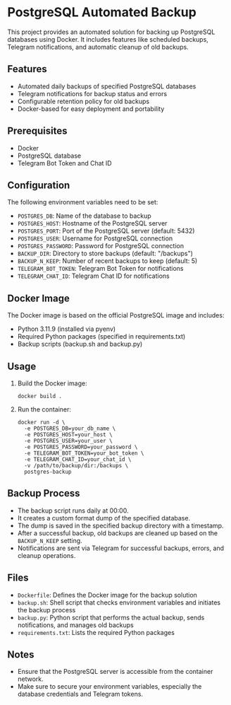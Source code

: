 # PostgreSQL Automated Backup

This project provides an automated solution for backing up PostgreSQL databases using Docker. It includes features like scheduled backups, Telegram notifications, and automatic cleanup of old backups.

## Features

- Automated daily backups of specified PostgreSQL databases
- Telegram notifications for backup status and errors
- Configurable retention policy for old backups
- Docker-based for easy deployment and portability

## Prerequisites

- Docker
- PostgreSQL database
- Telegram Bot Token and Chat ID

## Configuration

The following environment variables need to be set:

- `POSTGRES_DB`: Name of the database to backup
- `POSTGRES_HOST`: Hostname of the PostgreSQL server
- `POSTGRES_PORT`: Port of the PostgreSQL server (default: 5432)
- `POSTGRES_USER`: Username for PostgreSQL connection
- `POSTGRES_PASSWORD`: Password for PostgreSQL connection
- `BACKUP_DIR`: Directory to store backups (default: "/backups")
- `BACKUP_N_KEEP`: Number of recent backups to keep (default: 5)
- `TELEGRAM_BOT_TOKEN`: Telegram Bot Token for notifications
- `TELEGRAM_CHAT_ID`: Telegram Chat ID for notifications

## Docker Image

The Docker image is based on the official PostgreSQL image and includes:

- Python 3.11.9 (installed via pyenv)
- Required Python packages (specified in requirements.txt)
- Backup scripts (backup.sh and backup.py)

## Usage

1. Build the Docker image:
   ```
   docker build .
   ```

2. Run the container:
   ```
   docker run -d \
     -e POSTGRES_DB=your_db_name \
     -e POSTGRES_HOST=your_host \
     -e POSTGRES_USER=your_user \
     -e POSTGRES_PASSWORD=your_password \
     -e TELEGRAM_BOT_TOKEN=your_bot_token \
     -e TELEGRAM_CHAT_ID=your_chat_id \
     -v /path/to/backup/dir:/backups \
     postgres-backup
   ```

## Backup Process

- The backup script runs daily at 00:00.
- It creates a custom format dump of the specified database.
- The dump is saved in the specified backup directory with a timestamp.
- After a successful backup, old backups are cleaned up based on the `BACKUP_N_KEEP` setting.
- Notifications are sent via Telegram for successful backups, errors, and cleanup operations.

## Files

- `Dockerfile`: Defines the Docker image for the backup solution
- `backup.sh`: Shell script that checks environment variables and initiates the backup process
- `backup.py`: Python script that performs the actual backup, sends notifications, and manages old backups
- `requirements.txt`: Lists the required Python packages

## Notes
- Ensure that the PostgreSQL server is accessible from the container network.
- Make sure to secure your environment variables, especially the database credentials and Telegram tokens.
